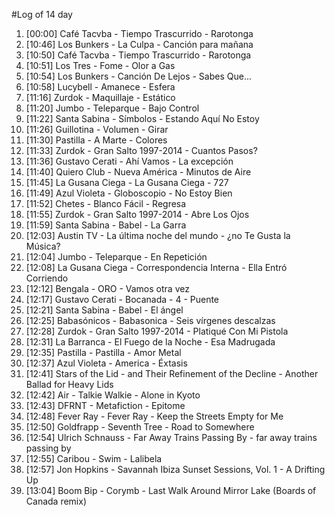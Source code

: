 #Log of 14 day

1. [00:00] Café Tacvba - Tiempo Trascurrido - Rarotonga
1. [10:46] Los Bunkers - La Culpa - Canción para mañana
1. [10:50] Café Tacvba - Tiempo Trascurrido - Rarotonga
1. [10:51] Los Tres - Fome - Olor a Gas
1. [10:54] Los Bunkers - Canción De Lejos - Sabes Que...
1. [10:58] Lucybell - Amanece - Esfera
1. [11:16] Zurdok - Maquillaje - Estático
1. [11:20] Jumbo - Teleparque - Bajo Control
1. [11:22] Santa Sabina - Símbolos - Estando Aquí No Estoy
1. [11:26] Guillotina - Volumen - Girar
1. [11:30] Pastilla - A Marte - Colores
1. [11:33] Zurdok - Gran Salto 1997-2014 - Cuantos Pasos?
1. [11:36] Gustavo Cerati - Ahí Vamos - La excepción
1. [11:40] Quiero Club - Nueva América - Minutos de Aire
1. [11:45] La Gusana Ciega - La Gusana Ciega - 727
1. [11:49] Azul Violeta - Globoscopio - No Estoy Bien
1. [11:52] Chetes - Blanco Fácil - Regresa
1. [11:55] Zurdok - Gran Salto 1997-2014 - Abre Los Ojos
1. [11:59] Santa Sabina - Babel - La Garra
1. [12:03] Austin TV - La última noche del mundo - ¿no Te Gusta la Música?
1. [12:04] Jumbo - Teleparque - En Repetición
1. [12:08] La Gusana Ciega - Correspondencia Interna - Ella Entró Corriendo
1. [12:12] Bengala - ORO - Vamos otra vez
1. [12:17] Gustavo Cerati - Bocanada - 4 - Puente
1. [12:21] Santa Sabina - Babel - El ángel
1. [12:25] Babasónicos - Babasonica - Seis vírgenes descalzas
1. [12:28] Zurdok - Gran Salto 1997-2014 - Platiqué Con Mi Pistola
1. [12:31] La Barranca - El Fuego de la Noche - Esa Madrugada
1. [12:35] Pastilla - Pastilla - Amor Metal
1. [12:37] Azul Violeta - America - Éxtasis
1. [12:41] Stars of the Lid - and Their Refinement of the Decline - Another Ballad for Heavy Lids
1. [12:42] Air - Talkie Walkie - Alone in Kyoto
1. [12:43] DFRNT - Metafiction - Epitome
1. [12:48] Fever Ray - Fever Ray - Keep the Streets Empty for Me
1. [12:50] Goldfrapp - Seventh Tree - Road to Somewhere
1. [12:54] Ulrich Schnauss - Far Away Trains Passing By - far away trains passing by
1. [12:55] Caribou - Swim - Lalibela
1. [12:57] Jon Hopkins - Savannah Ibiza Sunset Sessions, Vol. 1 - A Drifting Up
1. [13:04] Boom Bip - Corymb - Last Walk Around Mirror Lake (Boards of Canada remix)
